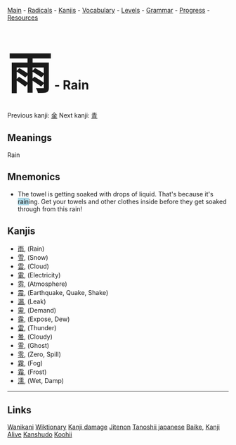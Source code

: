 <style> bigfont {font-size: 100px}</style>


[Main](../README.md) -
[Radicals](../radicals.md) -
[Kanjis](../kanjis.md) -
[Vocabulary](../vocabulary.md) -
[Levels](../levels.md) -
[Grammar](../grammar.md) - 
[Progress](../progress.md) -
[Resources](../resources.md)
# <bigfont> 雨</bigfont> - Rain 

Previous kanji: [金](金.md) Next kanji: [青](青.md) 

## Meanings
 Rain
## Mnemonics
 * The towel is getting soaked with drops of liquid. That's because it's <span style="background-color:#ADD8E6"> rain</span>ing. Get your towels and other clothes inside before they get soaked through from this rain!


## Kanjis
 * [雨](../kanjis/雨.md), (Rain)
* [雪](../kanjis/雪.md), (Snow)
* [雲](../kanjis/雲.md), (Cloud)
* [電](../kanjis/電.md), (Electricity)
* [雰](../kanjis/雰.md), (Atmosphere)
* [震](../kanjis/震.md), (Earthquake, Quake, Shake)
* [漏](../kanjis/漏.md), (Leak)
* [需](../kanjis/需.md), (Demand)
* [露](../kanjis/露.md), (Expose, Dew)
* [雷](../kanjis/雷.md), (Thunder)
* [曇](../kanjis/曇.md), (Cloudy)
* [霊](../kanjis/霊.md), (Ghost)
* [零](../kanjis/零.md), (Zero, Spill)
* [霧](../kanjis/霧.md), (Fog)
* [霜](../kanjis/霜.md), (Frost)
* [濡](../kanjis/濡.md), (Wet, Damp)



---


## Links 


[Wanikani](https://www.wanikani.com/kanji/雨)
[Wiktionary](https://en.wiktionary.org/wiki/雨)
[Kanji damage](http://www.kanjidamage.com/kanji/search?utf8=✓&q=雨)
[Jitenon](https://jitenon.com/kanji/雨)
[Tanoshii japanese](https://www.tanoshiijapanese.com/dictionary/kanji.cfm?k=雨)
[Baike](https://baike.baidu.com/item/雨),
[Kanji Alive](https://app.kanjialive.com/雨)
[Kanshudo](https://www.kanshudo.com/searchmn?q=雨)
[Koohii](https://kanji.koohii.com/study/kanji/雨)
